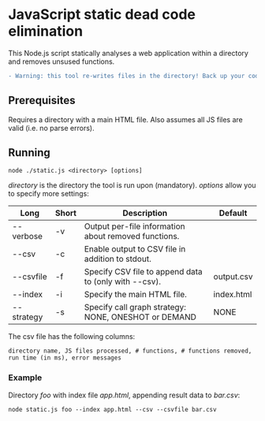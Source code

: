 # JavaScript static dead code elimination
This Node.js script statically analyses a web application within a directory and removes unsused functions.

```diff
- Warning: this tool re-writes files in the directory! Back up your code before running.
```



## Prerequisites
Requires a directory with a main HTML file.
Also assumes all JS files are valid (i.e. no parse errors).




## Running
```
node ./static.js <directory> [options]
```
_directory_ is the directory the tool is run upon (mandatory). _options_ allow you to specify more settings:

| Long         | Short | Description                                             | Default             |
|--------------|-------|---------------------------------------------------------|---------------------|
| --verbose    | -v    | Output per-file information about removed functions.    |                     |
| --csv        | -c    | Enable output to CSV file in addition to stdout.        |                     |
| --csvfile    | -f    | Specify CSV file to append data to (only with --csv).   | output.csv          |
| --index      | -i    | Specify the main HTML file.                             | index.html          |
| --strategy   | -s    | Specify call graph strategy: NONE, ONESHOT or DEMAND    | NONE                |


The csv file has the following columns:
```
directory name, JS files processed, # functions, # functions removed, run time (in ms), error messages
```

### Example
Directory _foo_ with index file _app.html_, appending result data to _bar.csv_:
```
node static.js foo --index app.html --csv --csvfile bar.csv
```
